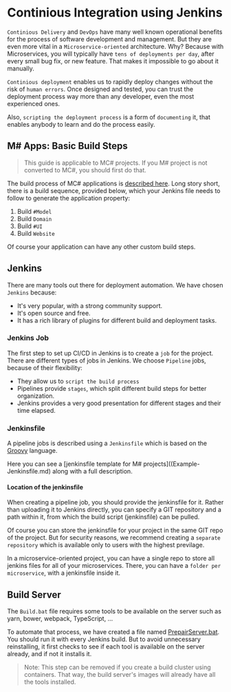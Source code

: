 # Continious Integration using Jenkins

`Continious Delivery` and `DevOps` have many well known operational benefits for the process of software development and management. But they are even more vital in a `Microservice-oriented` architecture. Why? Because with Microservices, you will typically have `tens of deployments per day`, after every small bug fix, or new feature. That makes it impossible to go about it manually.

`Continious deployment` enables us to rapidly deploy changes without the risk of `human errors`. Once designed and tested, you can trust the deployment process way more than any developer, even the most experienced ones.

Also, `scripting the deployment process` is a form of `documenting` it, that enables anybody to learn and do the process easily.

## M# Apps: Basic Build Steps

> This guide is applicable to MC# projects. If you M# project is not converted to MC#, you should first do that.

The build process of MC# applications is [described here](http://learn.msharp.co.uk/#/Structure/README). Long story short, there is a build sequence, provided below, which your Jenkins file needs to follow to generate the application property: 

1. Build `#Model`
2. Build `Domain`
3. Build `#UI`
4. Build `Website`

Of course your application can have any other custom build steps. 

## Jenkins
There are many tools out there for deployment automation. We have chosen `Jenkins` because:

- It's very popular, with a strong community support.
- It's open source and free.
- It has a rich library of plugins for different build and deployment tasks.

### Jenkins Job
The first step to set up CI/CD in Jenkins is to create a `job` for the project. There are different types of jobs in Jenkins. We choose `Pipeline` jobs, because of their flexibility:

- They allow us to `script the build process`
- Pipelines provide `stages`, which split different build steps for better organization.
- Jenkins provides a very good presentation for different stages and their time elapsed.

### Jenkinsfile
A pipeline jobs is described using a `Jenkinsfile` which is based on the [Groovy](http://groovy-lang.org/) language.

Here you can see a [jenkinsfile template for M# projects]((Example-Jenkinsfile.md) along with a full description.

#### Location of the jenkinsfile
When creating a pipeline job, you should provide the jenkinsfile for it. Rather than uploading it to Jenkins directly, you can specify a GIT repository and a path within it, from which the build script (jenkinsfile) can be pulled.

Of course you can store the jenkinsfile for your project in the same GIT repo of the project. But for security reasons, we recommend creating a `separate repository` which is available only to users with the highest previlage.

In a microservice-oriented project, you can have a single repo to store all jenkins files for all of your microservices. There, you can have a `folder per microservice`, with a jenkinsfile inside it.


## Build Server

The `Build.bat` file requires some tools to be available on the server such as yarn, bower, webpack, TypeScript, ...

To automate that process, we have created a file named [PrepairServer.bat](Example-PrepairServer.bat.md). You should run it with every Jenkins build. But to avoid unnecessary reinstalling, it first checks to see if each tool is available on the server already, and if not it installs it.

> Note: This step can be removed if you create a build cluster using containers. That way, the build server's images will already have all the tools installed.

